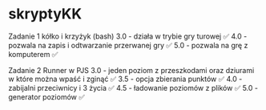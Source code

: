 # skryptyKK



Zadanie 1 kółko i krzyżyk (bash)
3.0 - działa w trybie gry turowej ✅
4.0 - pozwala na zapis i odtwarzanie przerwanej gry ✅
5.0 - pozwala na grę z komputerem ✅



Zadanie 2 Runner w PJS
3.0 - jeden poziom z przeszkodami oraz dziurami w które można wpaść i zginąć ✅
3.5 - opcja zbierania punktów ✅
4.0 - zabijalni przeciwnicy i 3 życia ✅
4.5 - ładowanie poziomów z plików ✅
5.0 - generator poziomów ✅
